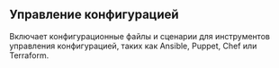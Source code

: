 ## Управление конфигурацией

Включает конфигурационные файлы и сценарии для инструментов управления конфигурацией, таких как Ansible, Puppet, Chef или Terraform.
